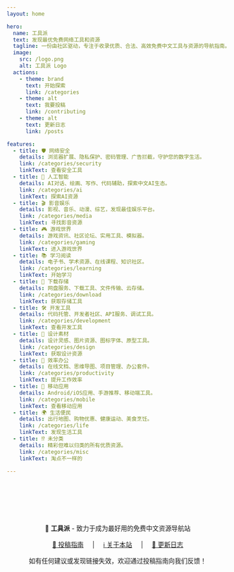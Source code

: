 ```yaml
---
layout: home

hero:
  name: 工具派
  text: 发现最优免费网络工具和资源
  tagline: 一份由社区驱动，专注于收录优质、合法、高效免费中文工具与资源的导航指南。
  image:
    src: /logo.png
    alt: 工具派 Logo
  actions:
    - theme: brand
      text: 开始探索
      link: /categories
    - theme: alt
      text: 我要投稿
      link: /contributing
    - theme: alt
      text: 更新日志
      link: /posts

features:
  - title: 🛡️ 网络安全
    details: 浏览器扩展、隐私保护、密码管理、广告拦截，守护您的数字生活。
    link: /categories/security
    linkText: 查看安全工具
  - title: 🤖 人工智能
    details: AI对话、绘画、写作、代码辅助，探索中文AI生态。
    link: /categories/ai
    linkText: 探索AI资源
  - title: 🎬 影音娱乐
    details: 影视、音乐、动漫、综艺，发现最佳娱乐平台。
    link: /categories/media
    linkText: 寻找影音资源
  - title: 🎮 游戏世界
    details: 游戏资讯、社区论坛、实用工具、模拟器。
    link: /categories/gaming
    linkText: 进入游戏世界
  - title: 📚 学习阅读
    details: 电子书、学术资源、在线课程、知识社区。
    link: /categories/learning
    linkText: 开始学习
  - title: 📁 下载存储
    details: 网盘服务、下载工具、文件传输、云存储。
    link: /categories/download
    linkText: 获取存储工具
  - title: 🛠️ 开发工具
    details: 代码托管、开发者社区、API服务、调试工具。
    link: /categories/development
    linkText: 查看开发工具
  - title: 🎨 设计素材
    details: 设计灵感、图片资源、图标字体、原型工具。
    link: /categories/design
    linkText: 获取设计资源
  - title: 💼 效率办公
    details: 在线文档、思维导图、项目管理、办公套件。
    link: /categories/productivity
    linkText: 提升工作效率
  - title: 📱 移动应用
    details: Android/iOS应用、手游推荐、移动端工具。
    link: /categories/mobile
    linkText: 查看移动应用
  - title: 🌍 生活便民
    details: 出行地图、购物优惠、健康运动、美食烹饪。
    link: /categories/life
    linkText: 发现生活工具
  - title: ⁉️ 未分类
    details: 精彩但难以归类的所有优质资源。
    link: /categories/misc
    linkText: 淘点不一样的

---
```


<!-- 自定义底部区域 -->
<div class="custom-home-footer" style="text-align: center; margin-top: 4rem; padding: 2rem; border-top: 1px solid var(--vp-c-divider); color: var(--vp-c-text-2); font-size: 0.9rem;">

  <p>🚀 <strong>工具派</strong> - 致力于成为最好用的免费中文资源导航站</p>
  
  <p style="margin-top: 1rem;">
    <a href="/contributing" style="margin-right: 1rem;">📝 投稿指南</a> 
    | 
    <a href="/about" style="margin: 0 1rem;">ℹ️ 关于本站</a>
    | 
    <a href="/posts" style="margin-left: 1rem;">📃 更新日志</a>
  </p>

  <p style="margin-top: 1rem;">如有任何建议或发现链接失效，欢迎通过投稿指南向我们反馈！</p>

</div>